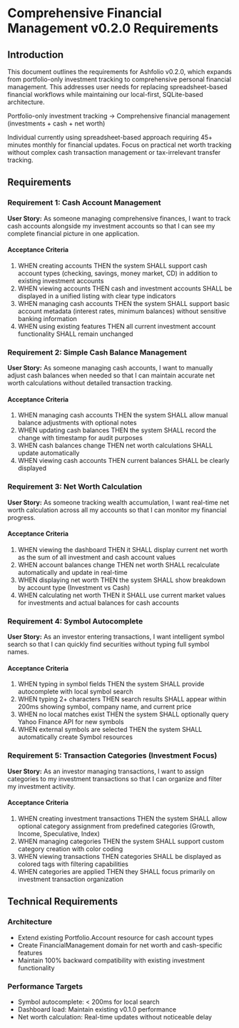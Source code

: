 # Comprehensive Financial Management v0.2.0 Requirements

## Introduction

This document outlines the requirements for Ashfolio v0.2.0, which expands from portfolio-only investment tracking to comprehensive personal financial management. This addresses user needs for replacing spreadsheet-based financial workflows while maintaining our local-first, SQLite-based architecture.

Portfolio-only investment tracking → Comprehensive financial management (investments + cash + net worth)

Individual currently using spreadsheet-based approach requiring 45+ minutes monthly for financial updates. Focus on practical net worth tracking without complex cash transaction management or tax-irrelevant transfer tracking.

## Requirements

### Requirement 1: Cash Account Management

**User Story:** As someone managing comprehensive finances, I want to track cash accounts alongside my investment accounts so that I can see my complete financial picture in one application.

#### Acceptance Criteria

1. WHEN creating accounts THEN the system SHALL support cash account types (checking, savings, money market, CD) in addition to existing investment accounts
2. WHEN viewing accounts THEN cash and investment accounts SHALL be displayed in a unified listing with clear type indicators
3. WHEN managing cash accounts THEN the system SHALL support basic account metadata (interest rates, minimum balances) without sensitive banking information
4. WHEN using existing features THEN all current investment account functionality SHALL remain unchanged

### Requirement 2: Simple Cash Balance Management

**User Story:** As someone managing cash accounts, I want to manually adjust cash balances when needed so that I can maintain accurate net worth calculations without detailed transaction tracking.

#### Acceptance Criteria

1. WHEN managing cash accounts THEN the system SHALL allow manual balance adjustments with optional notes
2. WHEN updating cash balances THEN the system SHALL record the change with timestamp for audit purposes
3. WHEN cash balances change THEN net worth calculations SHALL update automatically
4. WHEN viewing cash accounts THEN current balances SHALL be clearly displayed

### Requirement 3: Net Worth Calculation

**User Story:** As someone tracking wealth accumulation, I want real-time net worth calculation across all my accounts so that I can monitor my financial progress.

#### Acceptance Criteria

1. WHEN viewing the dashboard THEN it SHALL display current net worth as the sum of all investment and cash account values
2. WHEN account balances change THEN net worth SHALL recalculate automatically and update in real-time
3. WHEN displaying net worth THEN the system SHALL show breakdown by account type (Investment vs Cash)
4. WHEN calculating net worth THEN it SHALL use current market values for investments and actual balances for cash accounts

### Requirement 4: Symbol Autocomplete

**User Story:** As an investor entering transactions, I want intelligent symbol search so that I can quickly find securities without typing full symbol names.

#### Acceptance Criteria

1. WHEN typing in symbol fields THEN the system SHALL provide autocomplete with local symbol search
2. WHEN typing 2+ characters THEN search results SHALL appear within 200ms showing symbol, company name, and current price
3. WHEN no local matches exist THEN the system SHALL optionally query Yahoo Finance API for new symbols
4. WHEN external symbols are selected THEN the system SHALL automatically create Symbol resources

### Requirement 5: Transaction Categories (Investment Focus)

**User Story:** As an investor managing transactions, I want to assign categories to my investment transactions so that I can organize and filter my investment activity.

#### Acceptance Criteria

1. WHEN creating investment transactions THEN the system SHALL allow optional category assignment from predefined categories (Growth, Income, Speculative, Index)
2. WHEN managing categories THEN the system SHALL support custom category creation with color coding
3. WHEN viewing transactions THEN categories SHALL be displayed as colored tags with filtering capabilities
4. WHEN categories are applied THEN they SHALL focus primarily on investment transaction organization

## Technical Requirements

### Architecture

- Extend existing Portfolio.Account resource for cash account types
- Create FinancialManagement domain for net worth and cash-specific features
- Maintain 100% backward compatibility with existing investment functionality

### Performance Targets

- Symbol autocomplete: < 200ms for local search
- Dashboard load: Maintain existing v0.1.0 performance
- Net worth calculation: Real-time updates without noticeable delay
